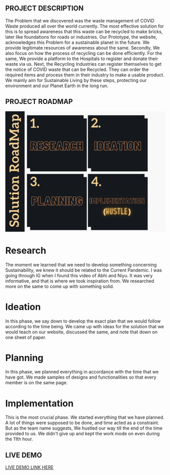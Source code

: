 ## PROJECT DESCRIPTION
The Problem that we discovered was the waste management of COVID Waste produced all over the world currently. The most effective solution for this is to spread awareness that this waste can be recycled to make bricks, later like foundations for roads or industries. Our Prototype, the website, acknowledges this Problem for a sustainable planet in the future. We provide legitimate resources of awareness about the same. 
Secondly, We also focus on how the process of recycling can be done efficiently. For the same, We provide a platform to the Hospitals to register and donate their waste via us. Next, the Recycling Industries can register themselves to get the notice of COVID waste that can be Recycled. They can order the required items and process them in their industry to make a usable product. We mainly aim for Sustainable Living by these steps, protecting our environment and our Planet Earth in the long run.

## PROJECT ROADMAP
![Roadmap](RoadMap.png)
# Research 
The moment we learned that we need to develop something concerning Sustainability, we knew it should be related to the Current Pandemic. I was going through IG when I found this video of Abhi and Niyu. It was very informative, and that is where we took inspiration from. We researched more on the same to come up with something solid.

# Ideation
In this phase, we say down to develop the exact plan that we would follow according to the time being. We came up with ideas for the solution that we would teach on our website, discussed the same, and note that down on one sheet of paper.

# Planning
In this phase, we planned everything in accordance with the time that we have got. We made samples of designs and functionalities so that every member is on the same page. 

# Implementation
This is the most crucial phase. We started everything that we have planned. A lot of things were supposed to be done, and time acted as a constraint. But as the team name suggests, We hustled our way till the end of the time provided to us. We didn't give up and kept the work mode on even during the 11th hour.

## LIVE DEMO
[LIVE DEMO LINK HERE](https://youtu.be/VmbE-eevJcU)

